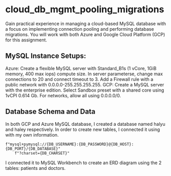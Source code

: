# cloud_db_mgmt_pooling_migrations
Gain practical experience in managing a cloud-based MySQL database with a focus on implementing connection pooling and performing database migrations. You will work with both Azure and Google Cloud Platform (GCP) for this assignment.

## MySQL Instance Setups:
Azure: Create a flexible MySQL server with Standard_B1s (1 vCore, 1GiB memory, 400  max iops) compute size. In server parameterse, change max connections to 20 and connect timeout to 3. Add a Firewall rule with a public network with 0.0.0.0-255.255.255.255.
GCP: Create a MySQL server with the enterprise edition. Select Sandbox preset with a shared core using 1vCPI 0.614 Gb. For networks, allow all using 0.0.0.0/0. 

## Database Schema and Data
In both GCP and Azure MySQL database, I created a database named halyu and haley respectively. In order to create new tables, I connected it using with my own information.
```
f"mysql+pymysql://{DB_USERNAME}:{DB_PASSWORD}@{DB_HOST}:{DB_PORT}/{DB_DATABASE}"
    f"?charset={DB_CHARSET}"
```
I connected it to MySQL Workbench to create an ERD diagram using the 2 tables: patients and doctors. 

